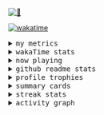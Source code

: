 [![🐙](https://hits.seeyoufarm.com/api/count/incr/badge.svg?url=https%3A%2F%2Fgithub.com%2Fktnkk%2Fhit-counter&count_bg=%23070707&title_bg=%23070707&icon=&icon_color=%23E7E7E7&title=visitors&edge_flat=true)](https://hits.seeyoufarm.com)

[![wakatime](https://wakatime.com/badge/user/43ee8060-219a-4cc8-b7a0-9a681ab5a8a7.svg)](https://wakatime.com/@43ee8060-219a-4cc8-b7a0-9a681ab5a8a7)

<details>
  <summary> <samp>my metrics</samp></summary>
  
  <br>
  
 ![🐳](https://github.com/kkhys/kkhys/blob/main/github-metrics.svg)
  
  ***
</details>

<details>
  <summary> <samp>wakaTime stats</samp></summary>
  
  <br>
  
<!--START_SECTION:waka-->
![Code Time](http://img.shields.io/badge/Code%20Time-887%20hrs%2046%20mins-blue)

**🐱 My GitHub Data** 

> 📦 5.0 MB Used in GitHub's Storage 
 > 
> 🏆 2,543 Contributions in the Year 2023
 > 
> 💼 Opted to Hire
 > 
> 📜 3 Public Repositories 
 > 
> 🔑 56 Private Repositories 
 > 
**I'm an Early 🐤** 

```text
🌞 Morning                10628 commits       ███████████░░░░░░░░░░░░░░   43.72 % 
🌆 Daytime                5714 commits        ██████░░░░░░░░░░░░░░░░░░░   23.51 % 
🌃 Evening                6875 commits        ███████░░░░░░░░░░░░░░░░░░   28.28 % 
🌙 Night                  1091 commits        █░░░░░░░░░░░░░░░░░░░░░░░░   04.49 % 
```
📅 **I'm Most Productive on Monday** 

```text
Monday                   4635 commits        █████░░░░░░░░░░░░░░░░░░░░   19.07 % 
Tuesday                  4103 commits        ████░░░░░░░░░░░░░░░░░░░░░   16.88 % 
Wednesday                4333 commits        ████░░░░░░░░░░░░░░░░░░░░░   17.83 % 
Thursday                 3965 commits        ████░░░░░░░░░░░░░░░░░░░░░   16.31 % 
Friday                   4218 commits        ████░░░░░░░░░░░░░░░░░░░░░   17.35 % 
Saturday                 1579 commits        ██░░░░░░░░░░░░░░░░░░░░░░░   06.50 % 
Sunday                   1475 commits        ██░░░░░░░░░░░░░░░░░░░░░░░   06.07 % 
```


📊 **This Week I Spent My Time On** 

```text
🕑︎ Time Zone: Asia/Tokyo

💬 Programming Languages: 
Other                    30 hrs 52 mins      ████████████████████░░░░░   80.75 % 
sbt                      1 hr 23 mins        █░░░░░░░░░░░░░░░░░░░░░░░░   03.62 % 
Java                     1 hr 16 mins        █░░░░░░░░░░░░░░░░░░░░░░░░   03.35 % 
Text                     1 hr 11 mins        █░░░░░░░░░░░░░░░░░░░░░░░░   03.12 % 
TypeScript               1 hr 10 mins        █░░░░░░░░░░░░░░░░░░░░░░░░   03.09 % 

🔥 Editors: 
Chrome                   30 hrs 52 mins      ████████████████████░░░░░   80.75 % 
IntelliJ                 5 hrs 41 mins       ████░░░░░░░░░░░░░░░░░░░░░   14.90 % 
WebStorm                 1 hr 31 mins        █░░░░░░░░░░░░░░░░░░░░░░░░   04.01 % 
RubyMine                 7 mins              ░░░░░░░░░░░░░░░░░░░░░░░░░   00.34 % 

💻 Operating System: 
Mac                      38 hrs 14 mins      █████████████████████████   100.00 % 
```


 Last Updated on 2023/06/08 18:41:27 UTC
<!--END_SECTION:waka-->
  
  ***
</details>


<details>
  <summary> <samp>now playing</samp></summary>
  
  <br>
 
 [![🐟](https://spotify-github-profile.vercel.app/api/view?uid=31ryofms4dnv7mrohhepo4c4zgqu&cover_image=true&theme=default&show_offline=false&background_color=121212&bar_color=53b14f&bar_color_cover=false)](https://open.spotify.com/user/31ryofms4dnv7mrohhepo4c4zgqu)
  
  ***
</details>

<details>
  <summary> <samp>github readme stats</samp></summary>
  
  <br>
  
 <p align="left"> 
  <img alt="🐠" src="https://github-readme-stats.vercel.app/api?username=kkhys&count_private=true&show_icons=true&theme=dark&include_all_commits=true" />
  <img alt="🐟" src="https://github-readme-stats.vercel.app/api/top-langs/?username=kkhys&layout=compact&theme=dark&langs_count=10&hide=HTML,CSS,SCSS" />
</p>
  
  ***
</details>

<details>
  <summary> <samp>profile trophies</samp></summary>
  
  <br>
  
  [![🐬](https://github-profile-trophy.vercel.app/?username=kkhys&rank=SECRET,SSS,SS,S,AAA,AA,A&theme=darkhub&row=1&margin-w=10&no-bg=true)](https://github.com/ryo-ma/github-profile-trophy)
  
  ***
</details>

<details>
  <summary> <samp>summary cards</samp></summary>
  
  <br>
  
  ![🐋](https://github-profile-summary-cards.vercel.app/api/cards/profile-details?username=kkhys&theme=github_dark)
  ![🦑](https://github-profile-summary-cards.vercel.app/api/cards/repos-per-language?username=kkhys&theme=github_dark)
  ![🦭](https://github-profile-summary-cards.vercel.app/api/cards/most-commit-language?username=kkhys&theme=github_dark)
  ![🦀](https://github-profile-summary-cards.vercel.app/api/cards/stats?username=kkhys&theme=github_dark)
  ![🦈](https://github-profile-summary-cards.vercel.app/api/cards/productive-time?username=kkhys&theme=github_dark)
  
  ***
</details>

<details>
  <summary> <samp>streak stats</samp></summary>
  
  <br>
  
  [![🐠](http://github-readme-streak-stats.herokuapp.com?user=kkhys&theme=dark)](https://git.io/streak-stats)
  
  ***
</details>

<details>
  <summary> <samp>activity graph</samp></summary>
  
  <br>
  
  [![🐡](https://github-readme-activity-graph.cyclic.app/graph?username=kkhys&theme=xcode)](https://github.com/ashutosh00710/github-readme-activity-graph)
  
  ***
</details>
